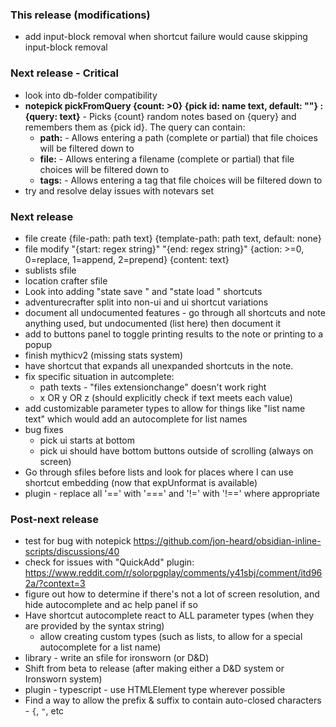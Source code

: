 ### This release (modifications)
- add input-block removal when shortcut failure would cause skipping input-block removal

### Next release - Critical
- look into db-folder compatibility
- __notepick pickFromQuery {count: >0} {pick id: name text, default: ""} : {query: text}__ - Picks {count} random notes based on {query} and remembers them as {pick id}.  The query can contain:
	- __path:__ - Allows entering a path (complete or partial) that file choices will be filtered down to
	- __file:__ - Allows entering a filename (complete or partial) that file choices will be filtered down to
	- __tags:__ - Allows entering a tag that file choices will be filtered down to
- try and resolve delay issues with notevars set

### Next release
- file create {file-path: path text} {template-path: path text, default: none}
- file modify "{start: regex string}" "{end: regex string}" {action: >=0, 0=replace, 1=append, 2=prepend} {content: text}
- sublists sfile
- location crafter sfile
- Look into adding "state save <file>" and "state load <file>" shortcuts
- adventurecrafter split into non-ui and ui shortcut variations
- document all undocumented features - go through all shortcuts and note anything used, but undocumented (list here) then document it
- add to buttons panel to toggle printing results to the note or printing to a popup
- finish mythicv2 (missing stats system)
- have shortcut that expands all unexpanded shortcuts in the note.
- fix specific situation in autcomplete:
	- path texts - "files extensionchange" doesn't work right
	- x OR y OR z (should explicitly check if text meets each value)
- add customizable parameter types to allow for things like "list name text" which would add an autocomplete for list names
- bug fixes
	- pick ui starts at bottom
	- pick ui should have bottom buttons outside of scrolling (always on screen)
- Go through sfiles before lists and look for places where I can use shortcut embedding (now that expUnformat is available)
- plugin - replace all '==' with '===' and '!=' with '!==' where appropriate

### Post-next release
- test for bug with notepick https://github.com/jon-heard/obsidian-inline-scripts/discussions/40
- check for issues with "QuickAdd" plugin: https://www.reddit.com/r/solorpgplay/comments/y41sbj/comment/itd962a/?context=3
- figure out how to determine if there's not a lot of screen resolution, and hide autocomplete and ac help panel if so
- Have shortcut autocomplete react to ALL parameter types (when they are provided by the syntax string)
	- allow creating custom types (such as lists, to allow for a special autocomplete for a list name)
- library - write an sfile for ironsworn (or D&D)
- Shift from beta to release (after making either a D&D system or Ironsworn system)
- plugin - typescript - use HTMLElement type wherever possible
- Find a way to allow the prefix & suffix to contain auto-closed characters - `{`, `"`, etc
